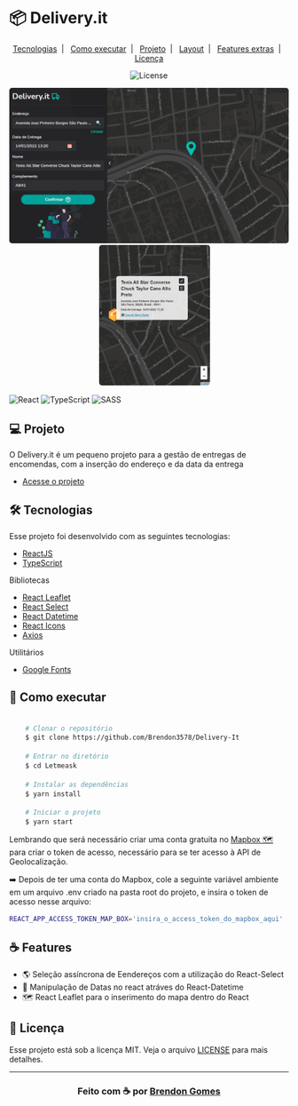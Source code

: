 # 📦 Delivery.it

<p align="center">
    <a href="#-tecnologias">Tecnologias</a>&nbsp;&nbsp;|&nbsp;&nbsp;
    <a href="#-como-executar">Como executar</a>&nbsp;&nbsp;|&nbsp;&nbsp;
    <a href="#-projeto">Projeto</a>&nbsp;&nbsp;|&nbsp;&nbsp;
    <a href="#-layout">Layout</a>&nbsp;&nbsp;|&nbsp;&nbsp;
    <a href="#-features-extras">Features extras</a>&nbsp;&nbsp;|&nbsp;&nbsp;
    <a href="#-licença">Licença</a>
</p>

<p align="center">
    <img alt="License" src="https://img.shields.io/badge/license-MIT-green">
</p>

<p align="center">
    <kbd>
        <img src=".github/cover.png" width="550" style="border-radius: 5px" alt="Desktop page">
    </kbd>
    &nbsp;&nbsp;&nbsp;&nbsp;
    <kbd>
        <img src=".github/cover-2.PNG" width='200' style="border-radius: 5px" alt="Mobile page">
    </kbd>
</p>

![React](https://img.shields.io/badge/react-%2320232a.svg?style=for-the-badge&logo=react&logoColor=%2361DAFB)
![TypeScript](https://img.shields.io/badge/typescript-%23007ACC.svg?style=for-the-badge&logo=typescript&logoColor=white)
![SASS](https://img.shields.io/badge/SASS-hotpink.svg?style=for-the-badge&logo=SASS&logoColor=white)

## 💻 Projeto

O Delivery.it é um pequeno projeto para a gestão de entregas de encomendas, com a inserção do endereço e da data da entrega

- [Acesse o projeto](https://delivery-it.herokuapp.com/)

## 🛠 Tecnologias

Esse projeto foi desenvolvido com as seguintes tecnologias:

- [ReactJS](https://reactjs.org)
- [TypeScript](https://www.typescriptlang.org/)

Bibliotecas

- [React Leaflet](https://react-leaflet.js.org//)
- [React Select](https://react-select.com/home)
- [React Datetime](https://github.com/arqex/react-datetime)
- [React Icons](https://react-icons.github.io/react-icons/)
- [Axios](https://github.com/axios/axios)

Utilitários

- [Google Fonts](https://fonts.google.com/)

## 🚀 Como executar

```bash

    # Clonar o repositório
    $ git clone https://github.com/Brendon3578/Delivery-It

    # Entrar no diretório
    $ cd Letmeask

    # Instalar as dependências
    $ yarn install

    # Iniciar o projeto
    $ yarn start

```

Lembrando que será necessário criar uma conta gratuita no [Mapbox 🗺️](https://www.mapbox.com/) para criar o token de acesso, necessário para se ter acesso à API de Geolocalização.

:arrow_right: Depois de ter uma conta do Mapbox, cole a seguinte variável ambiente em um arquivo .env criado na pasta root do projeto, e insira o token de acesso nesse arquivo:

```bash
REACT_APP_ACCESS_TOKEN_MAP_BOX='insira_o_access_token_do_mapbox_aqui'
```

## ☕ Features

- :earth_americas: Seleção assíncrona de Eendereços com a utilização do React-Select
- :calendar: Manipulação de Datas no react atráves do React-Datetime
- :world_map: React Leaflet para o inserimento do mapa dentro do React

## 📝 Licença

Esse projeto está sob a licença MIT. Veja o arquivo [LICENSE](.github/LICENSE.md) para mais detalhes.

---

<h3 align="center">
    Feito com ☕ por <a href="https://github.com/Brendon3578"> Brendon Gomes</a>
</h3>
